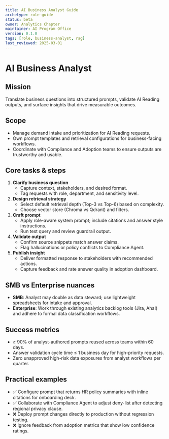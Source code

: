 ```yaml
---
title: AI Business Analyst Guide
archetype: role-guide
status: beta
owner: Analytics Chapter
maintainer: AI Program Office
version: 0.1.0
tags: [role, business-analyst, rag]
last_reviewed: 2025-03-01
---
```


# AI Business Analyst

## Mission
Translate business questions into structured prompts, validate AI Reading outputs, and surface insights that drive measurable outcomes.

## Scope
- Manage demand intake and prioritization for AI Reading requests.
- Own prompt templates and retrieval configurations for business-facing workflows.
- Coordinate with Compliance and Adoption teams to ensure outputs are trustworthy and usable.

## Core tasks & steps
1. **Clarify business question**
   - Capture context, stakeholders, and desired format.
   - Tag requests with role, department, and sensitivity level.
2. **Design retrieval strategy**
   - Select default retrieval depth (Top-3 vs Top-6) based on complexity.
   - Choose vector store (Chroma vs Qdrant) and filters.
3. **Craft prompt**
   - Apply role-aware system prompt; include citations and answer style instructions.
   - Run test query and review guardrail output.
4. **Validate output**
   - Confirm source snippets match answer claims.
   - Flag hallucinations or policy conflicts to Compliance Agent.
5. **Publish insight**
   - Deliver formatted response to stakeholders with recommended actions.
   - Capture feedback and rate answer quality in adoption dashboard.

## SMB vs Enterprise nuances
- **SMB**: Analyst may double as data steward; use lightweight spreadsheets for intake and approval.
- **Enterprise**: Work through existing analytics backlog tools (Jira, Aha!) and adhere to formal data classification workflows.

## Success metrics
- ≥ 90% of analyst-authored prompts reused across teams within 60 days.
- Answer validation cycle time ≤ 1 business day for high-priority requests.
- Zero unapproved high-risk data exposures from analyst workflows per quarter.

## Practical examples
- ✅ Configure prompt that returns HR policy summaries with inline citations for onboarding deck.
- ✅ Collaborate with Compliance Agent to adjust deny-list after detecting regional privacy clause.
- ❌ Deploy prompt changes directly to production without regression testing.
- ❌ Ignore feedback from adoption metrics that show low confidence ratings.
